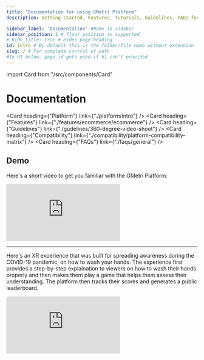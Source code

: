 ```yaml
---
title: "Documentation for using GMetri Platform"
description: Getting started, Features, Tutorials, Guidelines, FAQs for using GMetri Platform related to creation of XR experiences, Content, Deployment with Oculus GO for your business requirements.

sidebar_label: 'Documentation' #Name in sidebar
sidebar_position: 1 # float position is supported
# hide_title: true # Hides page heading
id: intro # By default this is the folder/file name without extension
slug: / # For complete control of path
#In H1 below, page id gets used if h1 isn't provided
---
```

import Card from "/src/components/Card"

# Documentation

<Card heading={"Platform"} link={"./platform/intro"} />
<Card heading={"Features"} link={"./features/ecommerce/ecommerce"} />
<Card heading={"Guidelines"} link={"./gudelines/360-degree-video-shoot"} />
<Card heading={"Compatibility"} link={"./compatibility/platform-compatibility-matrix"} />
<Card heading={"FAQs"} link={"./faqs/general"} />

## Demo

Here's a short video to get you familiar with the GMetri Platform:

<iframe width={"100%"} height={"380px"} src="https://youtu.be/_JqrOIeK-x4" frameBorder="0" allow="accelerometer; autoplay; encrypted-media; gyroscope; picture-in-picture" allowfullscreen></iframe>

________________________________________

Here's an XR experience that was built for spreading awareness during the COVID-19 pandemic, on how to wash your hands. The experience first provides a step-by-step explaination to viewers on how to wash their hands properly and then makes them play a game that helps them assess their understanding. The platform then tracks their scores and generates a public leaderboard.

<iframe width={"100%"} height={"380px"} src="https://view.gmetri.com/v5/xyecjf/gmetri_learnerkit_01" frameborder="0" allowfullscreen></iframe>
